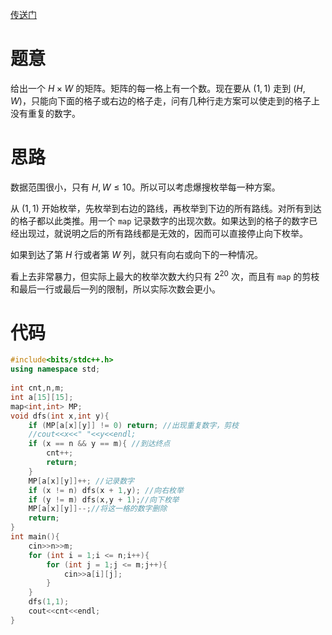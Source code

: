 [传送门](https://www.luogu.com.cn/problem/AT_abc293_c)

# 题意

给出一个 $H \times W$ 的矩阵。矩阵的每一格上有一个数。现在要从 $(1,1)$ 走到 $(H,W)$，只能向下面的格子或右边的格子走，问有几种行走方案可以使走到的格子上没有重复的数字。

# 思路

数据范围很小，只有 $H,W \le 10$。所以可以考虑爆搜枚举每一种方案。

从 $(1,1)$ 开始枚举，先枚举到右边的路线，再枚举到下边的所有路线。对所有到达的格子都以此类推。用一个 ``map`` 记录数字的出现次数。如果达到的格子的数字已经出现过，就说明之后的所有路线都是无效的，因而可以直接停止向下枚举。

如果到达了第 $H$ 行或者第 $W$ 列，就只有向右或向下的一种情况。

看上去非常暴力，但实际上最大的枚举次数大约只有 $2^{20}$ 次，而且有 ``map`` 的剪枝和最后一行或最后一列的限制，所以实际次数会更小。

# 代码

```cpp
#include<bits/stdc++.h>
using namespace std;
 
int cnt,n,m;
int a[15][15];
map<int,int> MP;
void dfs(int x,int y){
  	if (MP[a[x][y]] != 0) return; //出现重复数字，剪枝
  	//cout<<x<<" "<<y<<endl;
 	if (x == n && y == m){ //到达终点
		cnt++;
		return;
	}
	MP[a[x][y]]++; //记录数字
	if (x != n) dfs(x + 1,y); //向右枚举
	if (y != m) dfs(x,y + 1);//向下枚举
	MP[a[x][y]]--;//将这一格的数字删除
	return;
}
int main(){
  	cin>>n>>m;
	for (int i = 1;i <= n;i++){
      	for (int j = 1;j <= m;j++){
          	cin>>a[i][j];
        }
    }
  	dfs(1,1);
	cout<<cnt<<endl;
}
```
